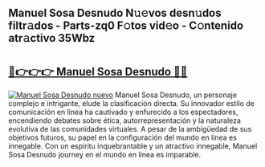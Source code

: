 ## Manuel Sosa Desnudo N𝚞𝚎vos desn𝚞dos filtr𝚊dos - Parts-zq0 F𝚘tos vid𝚎o - C𝚘ntenido atr𝚊ctivo 35Wbz

# <h2><a href="http://mbbqyf8.tromn.icu/?c=Manuel+Sosa+Desnudo">🔗👉👉👉 Manuel Sosa Desnudo 🔗🔗</a></h2>

[![Manuel Sosa Desnudo nuevo](https://i.imgur.com/pEAQMta.gif)](http://mbbqyf8.tromn.icu/?c=Manuel+Sosa+Desnudo)
Manuel Sosa Desnudo, un personaje complejo e intrigante, elude la clasificación directa. Su innovador estilo de comunicación en línea ha cautivado y enfurecido a los espectadores, encendiendo debates sobre ética, autorrepresentación y la naturaleza evolutiva de las comunidades virtuales. A pesar de la ambigüedad de sus objetivos futuros, su papel en la configuración del mundo en línea es innegable. Con un espíritu inquebrantable y un atractivo innegable, Manuel Sosa Desnudo journey en el mundo en línea es imparable.

